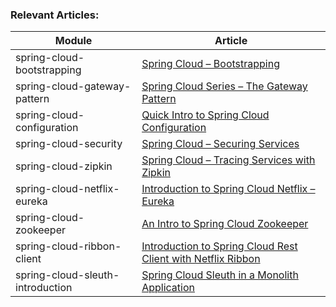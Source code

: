 ### Relevant Articles: 

Module | Article
--|--
spring-cloud-bootstrapping | [Spring Cloud – Bootstrapping](http://www.baeldung.com/spring-cloud-bootstrapping)
spring-cloud-gateway-pattern | [Spring Cloud Series – The Gateway Pattern](http://www.baeldung.com/spring-cloud-gateway-pattern)
spring-cloud-configuration | [Quick Intro to Spring Cloud Configuration](http://www.baeldung.com/spring-cloud-configuration)
spring-cloud-security | [Spring Cloud – Securing Services](http://www.baeldung.com/spring-cloud-securing-services)
spring-cloud-zipkin | [Spring Cloud – Tracing Services with Zipkin](http://www.baeldung.com/tracing-services-with-zipkin)
spring-cloud-netflix-eureka | [Introduction to Spring Cloud Netflix – Eureka](http://www.baeldung.com/spring-cloud-netflix-eureka)
spring-cloud-zookeeper | [An Intro to Spring Cloud Zookeeper](http://www.baeldung.com/spring-cloud-zookeeper)
spring-cloud-ribbon-client | [Introduction to Spring Cloud Rest Client with Netflix Ribbon](http://www.baeldung.com/spring-cloud-rest-client-with-netflix-ribbon)
spring-cloud-sleuth-introduction | [Spring Cloud Sleuth in a Monolith Application](http://www.baeldung.com/spring-cloud-sleuth-single-application)